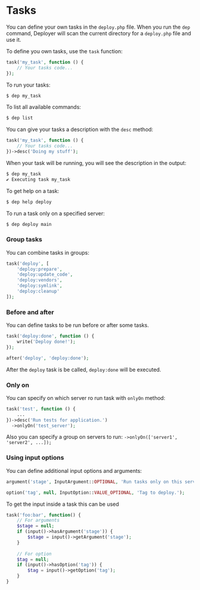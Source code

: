 # Tasks

You can define your own tasks in the `deploy.php` file.
When you run the `dep` command, Deployer will scan the current directory for a `deploy.php` file and use it.

To define you own tasks, use the `task` function:

``` php
task('my_task', function () {
    // Your tasks code...
});
```

To run your tasks:

``` sh
$ dep my_task
```

To list all available commands:

``` sh
$ dep list
```

You can give your tasks a description with the `desc` method:

``` php
task('my_task', function () {
    // Your tasks code...
})->desc('Doing my stuff');
```

When your task will be running, you will see the description in the output:

``` sh
$ dep my_task
✔ Executing task my_task
```

To get help on a task:

``` sh
$ dep help deploy
```

To run a task only on a specified server:

``` sh
$ dep deploy main
```


### Group tasks

You can combine tasks in groups:

``` php
task('deploy', [
    'deploy:prepare',
    'deploy:update_code',
    'deploy:vendors',
    'deploy:symlink',
    'deploy:cleanup'
]);
```


### Before and after

You can define tasks to be run before or after some tasks.

``` php
task('deploy:done', function () {
    write('Deploy done!');
});

after('deploy', 'deploy:done');
```

After the `deploy` task is be called, `deploy:done` will be executed.

### Only on

You can specify on which server ro run task with `onlyOn` method:

``` php
task('test', function () {
    ...
})->desc('Run tests for application.')
  ->onlyOn('test_server');
```

Also you can specify a group on servers to run: `->onlyOn(['server1', 'server2', ...]);`

### Using input options

You can define additional input options and arguments:

``` php
argument('stage', InputArgument::OPTIONAL, 'Run tasks only on this server or group of servers.');

option('tag', null, InputOption::VALUE_OPTIONAL, 'Tag to deploy.');
```

To get the input inside a task this can be used

``` php
task('foo:bar', function() {
    // For arguments
    $stage = null;
    if (input()->hasArgument('stage')) {
        $stage = input()->getArgument('stage');
    }
    
    // For option
    $tag = null;
    if (input()->hasOption('tag')) {
        $tag = input()->getOption('tag');
    }
}
```
